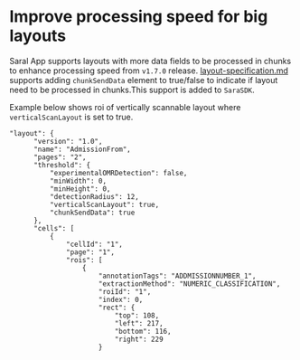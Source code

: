 # Improve processing speed for big layouts

Saral App supports layouts with more data fields to be processed in chunks to enhance processing speed from `v1.7.0` release. [layout-specification.md](../specifications/layout-specification.md "mention") supports adding `chunkSendData` element to true/false to indicate if layout need to be processed in chunks.This support is added to `SaraSDK`.&#x20;

Example below shows roi of vertically scannable layout where `verticalScanLayout` is set to true.&#x20;

```
"layout": {
      "version": "1.0",
      "name": "AdmissionFrom",
      "pages": "2",
      "threshold": {
          "experimentalOMRDetection": false,
          "minWidth": 0,
          "minHeight": 0,
          "detectionRadius": 12,
          "verticalScanLayout": true,
          "chunkSendData": true
      },
      "cells": [
          {
              "cellId": "1",
              "page": "1",
              "rois": [
                  {
                      "annotationTags": "ADDMISSIONNUMBER_1",
                      "extractionMethod": "NUMERIC_CLASSIFICATION",
                      "roiId": "1",
                      "index": 0,
                      "rect": {
                          "top": 108,
                          "left": 217,
                          "bottom": 116,
                          "right": 229
                      }
```
